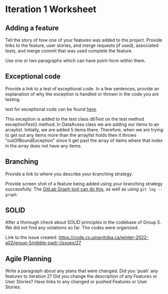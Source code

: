 Iteration 1 Worksheet
=====================

Adding a feature
-----------------

Tell the story of how one of your features was added to the project.
Provide links to the
feature, user stories, and merge requests (if used), associated tests, and merge commit
that was used complete the feature.

Use one or two paragraphs which can have point-form within them.

Exceptional code
----------------

Provide a link to a test of exceptional code. In a few sentences,
provide an explanation of why the exception is handled or thrown
in the code you are testing.

test for exceptional code can be found [here](https://code.cs.umanitoba.ca/winter-2022-a02/group-4/dish-project/-/blob/fake-database-emon/app/src/test/java/comp3350/dishproject/tests/persistence/dbTest.java). 

This exception is added to the test class dbTest on the test method exceptionTest() method. In DataAcess class we are adding our items to an 
arraylist. Initially, we are added 5 items there. Therefore, when we are trying to get out any items more than the arraylist holds then it throws 
"outOfBoundException" since it get past the array of items where that index in the array does not have any items.

Branching
----------

Provide a link to where you describe your branching strategy.

Provide screen shot of a feature being added using your branching strategy
successfully. The [GitLab Graph tool can do this](https://code.cs.umanitoba.ca/comp3350-summer2019/cook-eBook/-/network/develop),
as well as using `git log --graph`.

SOLID
-----

After a thorough check about SOLID principles in the codebase of Group 5. We did not find any violations so far. The codes were organized. 

Link to the issue created: https://code.cs.umanitoba.ca/winter-2022-a02/group-5/nibble-pad/-/issues/27

Agile Planning
--------------

Write a paragraph about any plans that were changed. Did you
'push' any features to iteration 2? Did you change the description
of any Features or User Stories? Have links to any changed or pushed Features
or User Stories.
